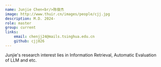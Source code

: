 ```yaml
--- 
name: Junjie Chen<br/>陈俊杰 
image: http://www.thuir.cn/images/people/cjj.jpg  
description: M.D. 2024-  
role: master  
group: current
links:  
    email: chenjj24@mails.tsinghua.edu.cn  
    github: cjj826  
---
```


Junjie's research interest lies in Information Retrieval, Automatic Evaluation of LLM and etc.